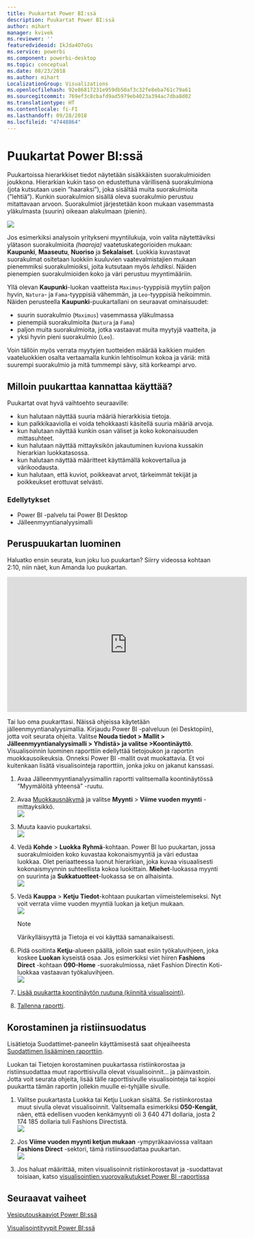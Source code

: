 ```yaml
---
title: Puukartat Power BI:ssä
description: Puukartat Power BI:ssä
author: mihart
manager: kvivek
ms.reviewer: ''
featuredvideoid: IkJda4O7oGs
ms.service: powerbi
ms.component: powerbi-desktop
ms.topic: conceptual
ms.date: 08/23/2018
ms.author: mihart
LocalizationGroup: Visualizations
ms.openlocfilehash: 92e86817231e959db50af3c32fe8eba761c79a61
ms.sourcegitcommit: 769ef3c8cbafd9ad5979eb4023a394ac7dba8d02
ms.translationtype: HT
ms.contentlocale: fi-FI
ms.lasthandoff: 09/28/2018
ms.locfileid: "47448864"
---
```

# <a name="treemaps-in-power-bi"></a>Puukartat Power BI:ssä
Puukartoissa hierarkkiset tiedot näytetään sisäkkäisten suorakulmioiden joukkona.  Hierarkian kukin taso on edustettuna värillisenä suorakulmiona (jota kutsutaan usein ”haaraksi”), joka sisältää muita suorakulmioita (”lehtiä”).  Kunkin suorakulmion sisällä oleva suorakulmio perustuu mitattavaan arvoon. Suorakulmiot järjestetään koon mukaan vasemmasta yläkulmasta (suurin) oikeaan alakulmaan (pienin).

![](media/power-bi-visualization-treemaps/pbi-nancy_viz_treemap.png)

Jos esimerkiksi analysoin yritykseni myyntilukuja, voin valita näytettäviksi ylätason suorakulmioita *(haaroja)* vaatetuskategorioiden mukaan: **Kaupunki**, **Maaseutu**, **Nuoriso** ja **Sekalaiset**.  Luokkia kuvastavat suorakulmat ositetaan luokkiin kuuluvien vaatevalmistajien mukaan pienemmiksi suorakulmioiksi, joita kutsutaan myös *lehdiksi*. Näiden pienempien suorakulmioiden koko ja väri perustuu myyntimääriin.  

Yllä olevan **Kaupunki**-luokan vaatteista `Maximus`-tyyppisiä myytiin paljon hyvin, `Natura`- ja `Fama`-tyyppisiä vähemmän, ja `Leo`-tyyppisiä heikoimmin.  Näiden perusteella **Kaupunki**-puukartallani on seuraavat ominaisuudet:
* suurin suorakulmio (`Maximus`) vasemmassa yläkulmassa
* pienempiä suorakulmioita (`Natura` ja `Fama`)
* paljon muita suorakulmioita, jotka vastaavat muita myytyjä vaatteita, ja 
* yksi hyvin pieni suorakulmio (`Leo`).  

Voin tällöin myös verrata myytyjen tuotteiden määrää kaikkien muiden vaateluokkien osalta vertaamalla kunkin lehtisolmun kokoa ja väriä: mitä suurempi suorakulmio ja mitä tummempi sävy, sitä korkeampi arvo.

## <a name="when-to-use-a-treemap"></a>Milloin puukarttaa kannattaa käyttää?
Puukartat ovat hyvä vaihtoehto seuraaville:

* kun halutaan näyttää suuria määriä hierarkkisia tietoja.
* kun palkkikaaviolla ei voida tehokkaasti käsitellä suuria määriä arvoja.
* kun halutaan näyttää kunkin osan väliset ja koko kokonaisuuden mittasuhteet.
* kun halutaan näyttää mittayksikön jakautuminen kuviona kussakin hierarkian luokkatasossa.
* kun halutaan näyttää määritteet käyttämällä kokovertailua ja värikoodausta.
* kun halutaan, että kuviot, poikkeavat arvot, tärkeimmät tekijät ja poikkeukset erottuvat selvästi.

### <a name="prerequisites"></a>Edellytykset
 - Power BI -palvelu tai Power BI Desktop
 - Jälleenmyyntianalyysimalli

## <a name="create-a-basic-treemap"></a>Peruspuukartan luominen
Haluatko ensin seurata, kun joku luo puukartan?  Siirry videossa kohtaan 2:10, niin näet, kun Amanda luo puukartan.

<iframe width="560" height="315" src="https://www.youtube.com/embed/IkJda4O7oGs" frameborder="0" allowfullscreen></iframe>

Tai luo oma puukarttasi. Näissä ohjeissa käytetään jälleenmyyntianalyysimallia. Kirjaudu Power BI -palveluun (ei Desktopiin), jotta voit seurata ohjeita. Valitse **Nouda tiedot \> Mallit \> Jälleenmyyntianalyysimalli > Yhdistä\> ja valitse \>Koontinäyttö**. Visualisoinnin luominen raporttiin edellyttää tietojoukon ja raportin muokkausoikeuksia. Onneksi Power BI -mallit ovat muokattavia. Et voi kuitenkaan lisätä visualisointeja raporttiin, jonka joku on jakanut kanssasi.  

1. Avaa Jälleenmyyntianalyysimallin raportti valitsemalla koontinäytössä ”Myymälöitä yhteensä” -ruutu.    
2. Avaa [Muokkausnäkymä](../service-interact-with-a-report-in-editing-view.md) ja valitse **Myynti** > **Viime vuoden myynti** -mittayksikkö.   
   ![](media/power-bi-visualization-treemaps/treemapfirstvalue_new.png)   
3. Muuta kaavio puukartaksi.  
   ![](media/power-bi-visualization-treemaps/treemapconvertto_new.png)   
4. Vedä **Kohde** > **Luokka** **Ryhmä**-kohtaan. Power BI luo puukartan, jossa suorakulmioiden koko kuvastaa kokonaismyyntiä ja väri edustaa luokkaa.  Olet periaatteessa luonut hierarkian, joka kuvaa visuaalisesti kokonaismyynnin suhteellista kokoa luokittain.  **Miehet**-luokassa myynti on suurinta ja **Sukkatuotteet**-luokassa se on alhaisinta.   
   ![](media/power-bi-visualization-treemaps/power-bi-complete.png)   
5. Vedä **Kauppa** > **Ketju** **Tiedot**-kohtaan puukartan viimeistelemiseksi. Nyt voit verrata viime vuoden myyntiä luokan ja ketjun mukaan.   
   ![](media/power-bi-visualization-treemaps/power-bi-details.png)
   
   > [!NOTE]
   > Värikylläisyyttä ja Tietoja ei voi käyttää samanaikaisesti.
   > 
   > 
5. Pidä osoitinta **Ketju**-alueen päällä, jolloin saat esiin työkaluvihjeen, joka koskee **Luokan** kyseistä osaa.  Jos esimerkiksi viet hiiren **Fashions Direct** -kohtaan **090-Home** -suorakulmiossa, näet Fashion Directin Koti-luokkaa vastaavan työkaluvihjeen.  
   ![](media/power-bi-visualization-treemaps/treemaphoverdetail_new.png)
6. [Lisää puukartta koontinäytön ruutuna (kiinnitä visualisointi)](../service-dashboard-tiles.md). 
7. [Tallenna raportti](../service-report-save.md).

## <a name="highlighting-and-cross-filtering"></a>Korostaminen ja ristiinsuodatus
Lisätietoja Suodattimet-paneelin käyttämisestä saat ohjeaiheesta [Suodattimen lisääminen raporttiin](../power-bi-report-add-filter.md).

Luokan tai Tietojen korostaminen puukartassa ristiinkorostaa ja ristiinsuodattaa muut raporttisivulla olevat visualisoinnit... ja päinvastoin. Jotta voit seurata ohjeita, lisää tälle raporttisivulle visualisointeja tai kopioi puukartta tämän raportin jollekin muulle ei-tyhjälle sivulle.

1. Valitse puukartasta Luokka tai Ketju Luokan sisältä.  Se ristiinkorostaa muut sivulla olevat visualisoinnit. Valitsemalla esimerkiksi **050-Kengät**, näen, että edellisen vuoden kenkämyynti oli 3 640 471 dollaria, josta 2 174 185 dollaria tuli Fashions Directistä.  
   ![](media/power-bi-visualization-treemaps/treemaphiliting.png)

2. Jos **Viime vuoden myynti ketjun mukaan** -ympyräkaaviossa valitaan **Fashions Direct** -sektori, tämä ristiinsuodattaa puukartan.  
   ![](media/power-bi-visualization-treemaps/treemapnoowl.gif)    

3. Jos haluat määrittää, miten visualisoinnit ristiinkorostavat ja -suodattavat toisiaan, katso [visualisointien vuorovaikutukset Power BI -raportissa](../service-reports-visual-interactions.md)

## <a name="next-steps"></a>Seuraavat vaiheet

[Vesiputouskaaviot Power BI:ssä](power-bi-visualization-waterfall-charts.md)

[Visualisointityypit Power BI:ssä](power-bi-visualization-types-for-reports-and-q-and-a.md)